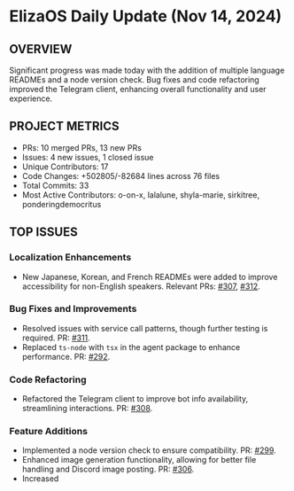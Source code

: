 # ElizaOS Daily Update (Nov 14, 2024)

## OVERVIEW 
Significant progress was made today with the addition of multiple language READMEs and a node version check. Bug fixes and code refactoring improved the Telegram client, enhancing overall functionality and user experience.

## PROJECT METRICS
- PRs: 10 merged PRs, 13 new PRs
- Issues: 4 new issues, 1 closed issue
- Unique Contributors: 17
- Code Changes: +502805/-82684 lines across 76 files
- Total Commits: 33
- Most Active Contributors: o-on-x, lalalune, shyla-marie, sirkitree, ponderingdemocritus

## TOP ISSUES
### Localization Enhancements
- New Japanese, Korean, and French READMEs were added to improve accessibility for non-English speakers. Relevant PRs: [#307](https://github.com/elizaos/eliza/pull/307), [#312](https://github.com/elizaos/eliza/pull/312).

### Bug Fixes and Improvements
- Resolved issues with service call patterns, though further testing is required. PR: [#311](https://github.com/elizaos/eliza/pull/311).
- Replaced `ts-node` with `tsx` in the agent package to enhance performance. PR: [#292](https://github.com/elizaos/eliza/pull/292).

### Code Refactoring
- Refactored the Telegram client to improve bot info availability, streamlining interactions. PR: [#308](https://github.com/elizaos/eliza/pull/308).

### Feature Additions
- Implemented a node version check to ensure compatibility. PR: [#299](https://github.com/elizaos/eliza/pull/299).
- Enhanced image generation functionality, allowing for better file handling and Discord image posting. PR: [#306](https://github.com/elizaos/eliza/pull/306).
- Increased